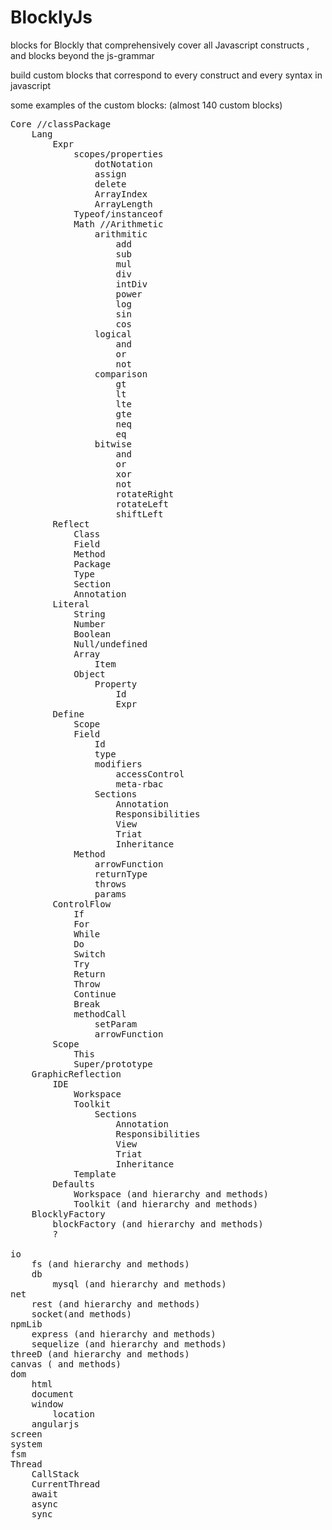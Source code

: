 # BlocklyJs
blocks for Blockly that comprehensively cover all Javascript constructs , and blocks beyond the js-grammar

build custom blocks that correspond to every construct and every syntax in javascript

some examples of the custom blocks: (almost 140 custom blocks)
<pre>
Core //classPackage
	Lang
		Expr
			scopes/properties
				dotNotation
				assign
				delete
				ArrayIndex
				ArrayLength
			Typeof/instanceof
			Math //Arithmetic
				arithmitic
					add
					sub
					mul
					div
					intDiv
					power
					log
					sin
					cos
				logical
					and
					or
					not
				comparison
					gt
					lt
					lte
					gte
					neq
					eq
				bitwise
					and
					or
					xor
					not
					rotateRight
					rotateLeft
					shiftLeft
		Reflect
			Class
			Field
			Method
			Package
			Type
			Section
			Annotation
		Literal
			String
			Number
			Boolean
			Null/undefined
			Array
				Item
			Object
				Property
					Id
					Expr
		Define
			Scope
			Field
				Id
				type
				modifiers
					accessControl
					meta-rbac
				Sections
					Annotation
					Responsibilities
					View
					Triat
					Inheritance
			Method
				arrowFunction
				returnType
				throws
				params
		ControlFlow
			If
			For
			While
			Do
			Switch
			Try
			Return
			Throw
			Continue
			Break
			methodCall
				setParam
				arrowFunction
		Scope
			This
			Super/prototype
	GraphicReflection
		IDE
			Workspace
			Toolkit
				Sections
					Annotation
					Responsibilities
					View
					Triat
					Inheritance
			Template
		Defaults
			Workspace (and hierarchy and methods)
			Toolkit (and hierarchy and methods)
	BlocklyFactory
		blockFactory (and hierarchy and methods)
		?

io
	fs (and hierarchy and methods)
	db
		mysql (and hierarchy and methods)
net
	rest (and hierarchy and methods)
	socket(and methods)
npmLib
	express (and hierarchy and methods)
	sequelize (and hierarchy and methods)
threeD (and hierarchy and methods)
canvas ( and methods)
dom
	html
	document
	window
		location
	angularjs
screen
system
fsm
Thread
	CallStack
	CurrentThread
	await
	async
	sync
</pre>
